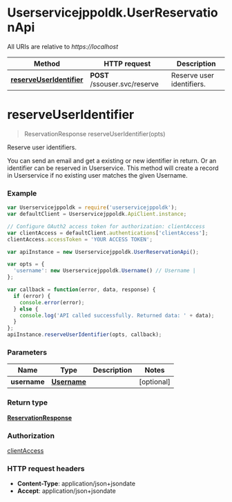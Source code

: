 # Userservicejppoldk.UserReservationApi

All URIs are relative to *https://localhost*

Method | HTTP request | Description
------------- | ------------- | -------------
[**reserveUserIdentifier**](UserReservationApi.md#reserveUserIdentifier) | **POST** /ssouser.svc/reserve | Reserve user identifiers.


<a name="reserveUserIdentifier"></a>
# **reserveUserIdentifier**
> ReservationResponse reserveUserIdentifier(opts)

Reserve user identifiers.

You can send an email and get a existing or new identifier in return. Or an identifier can be reserved in Userservice. This method will create a record in Userservice if no existing user matches the given Username.

### Example
```javascript
var Userservicejppoldk = require('userservicejppoldk');
var defaultClient = Userservicejppoldk.ApiClient.instance;

// Configure OAuth2 access token for authorization: clientAccess
var clientAccess = defaultClient.authentications['clientAccess'];
clientAccess.accessToken = 'YOUR ACCESS TOKEN';

var apiInstance = new Userservicejppoldk.UserReservationApi();

var opts = { 
  'username': new Userservicejppoldk.Username() // Username | 
};

var callback = function(error, data, response) {
  if (error) {
    console.error(error);
  } else {
    console.log('API called successfully. Returned data: ' + data);
  }
};
apiInstance.reserveUserIdentifier(opts, callback);
```

### Parameters

Name | Type | Description  | Notes
------------- | ------------- | ------------- | -------------
 **username** | [**Username**](Username.md)|  | [optional] 

### Return type

[**ReservationResponse**](ReservationResponse.md)

### Authorization

[clientAccess](../README.md#clientAccess)

### HTTP request headers

 - **Content-Type**: application/json+jsondate
 - **Accept**: application/json+jsondate

